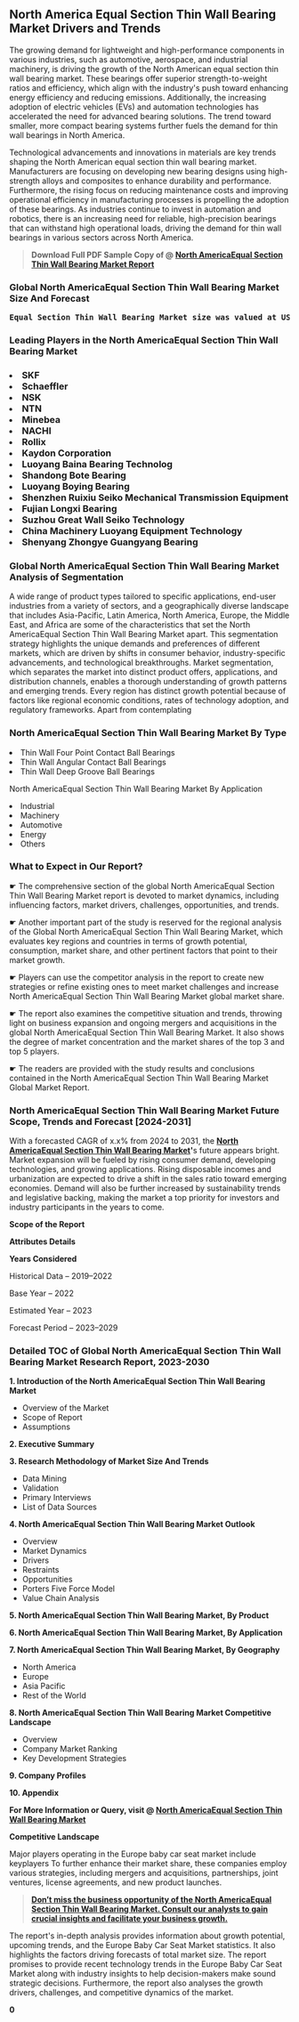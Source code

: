 <p> <h2>North America Equal Section Thin Wall Bearing Market Drivers and Trends</h2><p>The growing demand for lightweight and high-performance components in various industries, such as automotive, aerospace, and industrial machinery, is driving the growth of the North American equal section thin wall bearing market. These bearings offer superior strength-to-weight ratios and efficiency, which align with the industry's push toward enhancing energy efficiency and reducing emissions. Additionally, the increasing adoption of electric vehicles (EVs) and automation technologies has accelerated the need for advanced bearing solutions. The trend toward smaller, more compact bearing systems further fuels the demand for thin wall bearings in North America.</p><p>Technological advancements and innovations in materials are key trends shaping the North American equal section thin wall bearing market. Manufacturers are focusing on developing new bearing designs using high-strength alloys and composites to enhance durability and performance. Furthermore, the rising focus on reducing maintenance costs and improving operational efficiency in manufacturing processes is propelling the adoption of these bearings. As industries continue to invest in automation and robotics, there is an increasing need for reliable, high-precision bearings that can withstand high operational loads, driving the demand for thin wall bearings in various sectors across North America.</p></p><blockquote id="" class=""><strong>Download Full PDF Sample Copy of @&nbsp;<a href="https://www.verifiedmarketreports.com/download-sample/?rid=593430&utm_source=GitHub-Jan&utm_medium=286" target="_blank">North AmericaEqual Section Thin Wall Bearing Market Report</a>&nbsp;&nbsp;</strong></blockquote><h3 id="" class=""><strong>Global&nbsp;North AmericaEqual Section Thin Wall Bearing Market Size And Forecast</strong></h3><pre class="reader-text-block__code-block"><strong>Equal Section Thin Wall Bearing Market size was valued at USD 3.5 Billion in 2022 and is projected to reach USD 5.2 Billion by 2030, growing at a CAGR of 6.5% from 2024 to 2030.</strong></pre><h3 id="" class="">Leading Players in the&nbsp;North AmericaEqual Section Thin Wall Bearing Market</h3><h3 class=""></Li><Li>SKF</Li><Li> Schaeffler</Li><Li> NSK</Li><Li> NTN</Li><Li> Minebea</Li><Li> NACHI</Li><Li> Rollix</Li><Li> Kaydon Corporation</Li><Li> Luoyang Baina Bearing Technolog</Li><Li> Shandong Bote Bearing</Li><Li> Luoyang Boying Bearing</Li><Li> Shenzhen Ruixiu Seiko Mechanical Transmission Equipment</Li><Li> Fujian Longxi Bearing</Li><Li> Suzhou Great Wall Seiko Technology</Li><Li> China Machinery Luoyang Equipment Technology</Li><Li> Shenyang Zhongye Guangyang Bearing</h3><h3 id="" class="">Global&nbsp;North AmericaEqual Section Thin Wall Bearing Market Analysis of Segmentation</h3><p id="" class="">A wide range of product types tailored to specific applications, end-user industries from a variety of sectors, and a geographically diverse landscape that includes Asia-Pacific, Latin America, North America, Europe, the Middle East, and Africa are some of the characteristics that set the North AmericaEqual Section Thin Wall Bearing Market apart. This segmentation strategy highlights the unique demands and preferences of different markets, which are driven by shifts in consumer behavior, industry-specific advancements, and technological breakthroughs. Market segmentation, which separates the market into distinct product offers, applications, and distribution channels, enables a thorough understanding of growth patterns and emerging trends. Every region has distinct growth potential because of factors like regional economic conditions, rates of technology adoption, and regulatory frameworks. Apart from contemplating</p><h3 id="" class="">North AmericaEqual Section Thin Wall Bearing Market&nbsp;By Type</h3><p></Li><Li>Thin Wall Four Point Contact Ball Bearings</Li><Li> Thin Wall Angular Contact Ball Bearings</Li><Li> Thin Wall Deep Groove Ball Bearings</p><div class="" data-test-id=""><p>North AmericaEqual Section Thin Wall Bearing Market&nbsp;By Application</p></div><p class=""></Li><Li>Industrial</Li><Li> Machinery</Li><Li> Automotive</Li><Li> Energy</Li><Li> Others</p><div class="" data-test-id=""><h3><span class="">What to Expect in Our Report?</span></h3></div><div class="" data-test-id=""><p><span class="">☛ The comprehensive section of the global North AmericaEqual Section Thin Wall Bearing Market report is devoted to market dynamics, including influencing factors, market drivers, challenges, opportunities, and trends.</span></p></div><div class="" data-test-id=""><p><span class="">☛ Another important part of the study is reserved for the regional analysis of the Global North AmericaEqual Section Thin Wall Bearing Market, which evaluates key regions and countries in terms of growth potential, consumption, market share, and other pertinent factors that point to their market growth.</span></p></div><div class="" data-test-id=""><p><span class="">☛ Players can use the competitor analysis in the report to create new strategies or refine existing ones to meet market challenges and increase North AmericaEqual Section Thin Wall Bearing Market global market share.</span></p></div><div class="" data-test-id=""><p><span class="">☛ The report also examines the competitive situation and trends, throwing light on business expansion and ongoing mergers and acquisitions in the global North AmericaEqual Section Thin Wall Bearing Market. It also shows the degree of market concentration and the market shares of the top 3 and top 5 players.</span></p></div><div class="" data-test-id=""><p><span class="">☛ The readers are provided with the study results and conclusions contained in the North AmericaEqual Section Thin Wall Bearing Market Global Market Report.</span></p></div><div class="" data-test-id=""><h3><span class="">North AmericaEqual Section Thin Wall Bearing Market Future Scope, Trends and Forecast [2024-2031]</span></h3></div><div class="" data-test-id=""><p><span class="">With a forecasted CAGR of x.x% from 2024 to 2031, the <strong><a href="https://www.verifiedmarketreports.com/download-sample/?rid=593430&utm_source=GitHub-Jan&utm_medium=286" target="_blank">North AmericaEqual Section Thin Wall Bearing Market</a>'</strong>s future appears bright. Market expansion will be fueled by rising consumer demand, developing technologies, and growing applications. Rising disposable incomes and urbanization are expected to drive a shift in the sales ratio toward emerging economies. Demand will also be further increased by sustainability trends and legislative backing, making the market a top priority for investors and industry participants in the years to come.</span></p><p id="ember66" class="ember-view reader-text-block__paragraph"><strong>Scope of the Report</strong></p><p id="ember67" class="ember-view reader-text-block__paragraph"><strong>Attributes Details</strong></p><p id="ember68" class="ember-view reader-text-block__paragraph"><strong>Years Considered</strong></p><p id="ember69" class="ember-view reader-text-block__paragraph">Historical Data &ndash; 2019&ndash;2022</p><p id="ember70" class="ember-view reader-text-block__paragraph">Base Year &ndash; 2022</p><p id="ember71" class="ember-view reader-text-block__paragraph">Estimated Year &ndash; 2023</p><p id="ember72" class="ember-view reader-text-block__paragraph">Forecast Period &ndash; 2023&ndash;2029</p></div><h3 id="" class="">Detailed TOC of Global North AmericaEqual Section Thin Wall Bearing Market Research Report, 2023-2030</h3><p id="" class=""><strong>1. Introduction of the North AmericaEqual Section Thin Wall Bearing Market</strong></p><ul><li>Overview of the Market</li><li>Scope of Report</li><li>Assumptions</li></ul><p id="" class=""><strong>2. Executive Summary</strong></p><p id="" class=""><strong>3. Research Methodology of Market Size And Trends</strong></p><ul><li>Data Mining</li><li>Validation</li><li>Primary Interviews</li><li>List of Data Sources</li></ul><p id="" class=""><strong>4. North AmericaEqual Section Thin Wall Bearing Market Outlook</strong></p><ul><li>Overview</li><li>Market Dynamics</li><li>Drivers</li><li>Restraints</li><li>Opportunities</li><li>Porters Five Force Model</li><li>Value Chain Analysis</li></ul><p id="" class=""><strong>5. North AmericaEqual Section Thin Wall Bearing Market, By Product</strong></p><p id="" class=""><strong>6. North AmericaEqual Section Thin Wall Bearing Market, By Application</strong></p><p id="" class=""><strong>7. North AmericaEqual Section Thin Wall Bearing Market, By Geography</strong></p><ul><li>North America</li><li>Europe</li><li>Asia Pacific</li><li>Rest of the World</li></ul><p id="" class=""><strong>8. North AmericaEqual Section Thin Wall Bearing Market Competitive Landscape</strong></p><ul><li>Overview</li><li>Company Market Ranking</li><li>Key Development Strategies</li></ul><p id="" class=""><strong>9. Company Profiles</strong></p><p id="" class=""><strong>10. Appendix</strong></p><p><strong>For More Information or Query, visit&nbsp;@ <a href="https://www.verifiedmarketreports.com/product/equal-section-thin-wall-bearing-market/" target="_blank">North AmericaEqual Section Thin Wall Bearing Market</a></strong></p><p id="ember61" class="ember-view reader-text-block__paragraph"><strong>Competitive Landscape</strong></p><p id="ember62" class="ember-view reader-text-block__paragraph">Major players operating in the Europe baby car seat market include keyplayers To further enhance their market share, these companies employ various strategies, including mergers and acquisitions, partnerships, joint ventures, license agreements, and new product launches.</p><blockquote id="ember63" class="ember-view reader-text-block__blockquote"><strong><a href="https://www.verifiedmarketreports.com/download-sample/?rid=593430&utm_source=GitHub-Jan&utm_medium=286" target="_blank">Don&rsquo;t miss the business opportunity of the North AmericaEqual Section Thin Wall Bearing Market. Consult our analysts to gain crucial insights and facilitate your business growth.</a></strong></blockquote><p id="ember64" class="ember-view reader-text-block__paragraph">The report's in-depth analysis provides information about growth potential, upcoming trends, and the Europe Baby Car Seat Market statistics. It also highlights the factors driving forecasts of total market size. The report promises to provide recent technology trends in the Europe Baby Car Seat Market along with industry insights to help decision-makers make sound strategic decisions. Furthermore, the report also analyses the growth drivers, challenges, and competitive dynamics of the market.</p><p class="ember-view reader-text-block__paragraph"><strong>0</strong></p>
